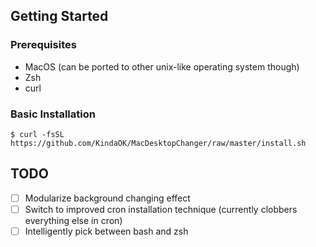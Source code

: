 

## Getting Started

### Prerequisites
* MacOS (can be ported to other unix-like operating system though)
* Zsh
* curl

### Basic Installation
`$ curl -fsSL https://github.com/KindaOK/MacDesktopChanger/raw/master/install.sh`


## TODO
- [ ] Modularize background changing effect
- [ ] Switch to improved cron installation technique (currently clobbers everything else in cron)
- [ ] Intelligently pick between bash and zsh